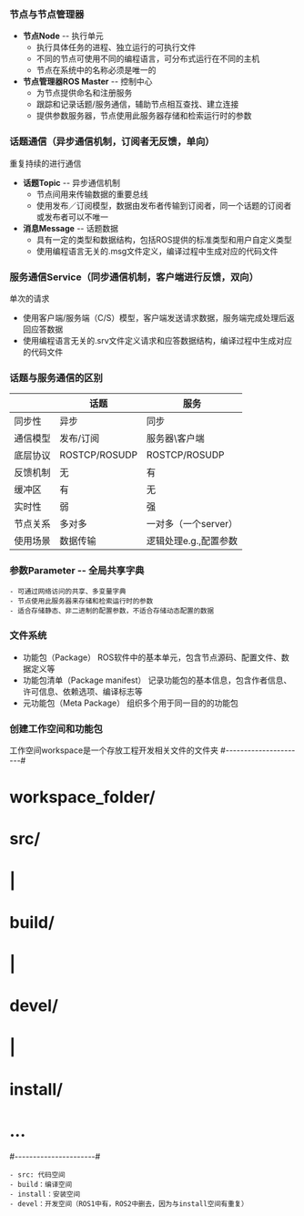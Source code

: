 ### 节点与节点管理器
- **节点Node** -- 执行单元
    - 执行具体任务的进程、独立运行的可执行文件
    - 不同的节点可使用不同的编程语言，可分布式运行在不同的主机
    - 节点在系统中的名称必须是唯一的
- **节点管理器ROS Master** -- 控制中心
    - 为节点提供命名和注册服务
    - 跟踪和记录话题/服务通信，辅助节点相互查找、建立连接
    - 提供参数服务器，节点使用此服务器存储和检索运行时的参数

 ### 话题通信（异步通信机制，订阅者无反馈，单向）
 重复持续的进行通信
 - **话题Topic** -- 异步通信机制
     - 节点间用来传输数据的重要总线
     - 使用发布／订阅模型，数据由发布者传输到订阅者，同一个话题的订阅者或发布者可以不唯一
- **消息Message** -- 话题数据
    - 具有一定的类型和数据结构，包括ROS提供的标准类型和用户自定义类型
    - 使用编程语言无关的.msg文件定义，编译过程中生成对应的代码文件


### 服务通信Service（同步通信机制，客户端进行反馈，双向）
单次的请求
- 使用客户端/服务端（C/S）模型，客户端发送请求数据，服务端完成处理后返回应答数据
- 使用编程语言无关的.srv文件定义请求和应答数据结构，编译过程中生成对应的代码文件

### 话题与服务通信的区别
|  |话题|服务|
|--|--  |-- |
|同步性|异步|同步|
|通信模型|发布/订阅|服务器\客户端|
|底层协议|ROSTCP/ROSUDP|ROSTCP/ROSUDP|
|反馈机制|无|有|
|缓冲区|有|无|
|实时性|弱|强|
|节点关系|多对多|一对多（一个server）|
|使用场景|数据传输|逻辑处理e.g.,配置参数|

### 参数Parameter -- 全局共享字典
    - 可通过网络访问的共享、多变量字典
    - 节点使用此服务器来存储和检索运行时的参数
    - 适合存储静态、非二进制的配置参数，不适合存储动态配置的数据

### 文件系统
- 功能包（Package）
  ROS软件中的基本单元，包含节点源码、配置文件、数据定义等
- 功能包清单（Package manifest）
  记录功能包的基本信息，包含作者信息、许可信息、依赖选项、编译标志等
- 元功能包（Meta Package）
  组织多个用于同一目的的功能包


### 创建工作空间和功能包
工作空间workspace是一个存放工程开发相关文件的文件夹
#----------------------#
# workspace_folder/    #
#     src/             #
#     |                #
#     build/           # 
#     |                #
#     devel/           #
#     |                #
#     install/         #
#     ...              #
#----------------------#

    - src: 代码空间
    - build：编译空间
    - install：安装空间
    - devel：开发空间（ROS1中有，ROS2中删去，因为与install空间有重复）
    
